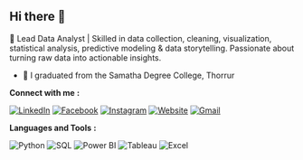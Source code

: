## Hi there 👋

🚀 Lead Data Analyst | Skilled in data collection, cleaning, visualization, statistical analysis, predictive modeling & data storytelling. Passionate about turning raw data into actionable insights. 

- 🔭 I graduated from the Samatha Degree College, Thorrur
  
**Connect with me** **:**

[<img src="https://img.icons8.com/ios-filled/30/0077B5/linkedin.png" alt="LinkedIn" />](https://www.linkedin.com/in/naveen-kumar-thumu/)
[<img src="https://img.icons8.com/ios-filled/30/1877F2/facebook-new.png" alt="Facebook" />](https://www.facebook.com/thumu.naveenkumar)
[<img src="https://img.icons8.com/ios-filled/30/E4405F/instagram-new.png" alt="Instagram" />](https://www.instagram.com/ntechhub_edu/)
[<img src="https://img.icons8.com/ios-filled/30/000000/domain.png" alt="Website" />](https://ntechhubedu.com/)
[<img src="https://img.icons8.com/color/30/gmail-new.png" alt="Gmail" />](mailto:naveen.tableau18@gmail.com)



**Languages and Tools**  **:**

<p align="left">
  <img src="https://img.icons8.com/color/48/000000/python.png" alt="Python" />
  <img src="https://img.icons8.com/external-flat-juicy-fish/48/000000/external-sql-coding-and-development-flat-flat-juicy-fish.png" alt="SQL" />
  <img src="https://img.icons8.com/color/48/000000/power-bi.png" alt="Power BI" />
  <img src="https://img.icons8.com/color/48/000000/tableau-software.png" alt="Tableau" />
  <img src="https://img.icons8.com/color/48/000000/ms-excel.png" alt="Excel" />
</p>
